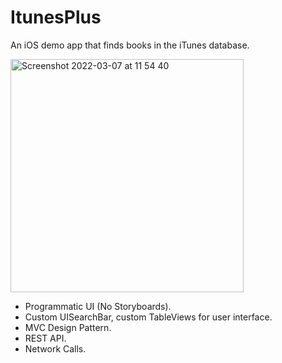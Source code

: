 # ItunesPlus
An iOS demo app that finds books in the iTunes database.

<img width="373" alt="Screenshot 2022-03-07 at 11 54 40" src="https://user-images.githubusercontent.com/29463442/157029865-9b588ca4-636e-412a-996e-58d678892511.png">


* Programmatic UI (No Storyboards).
* Custom UISearchBar, custom TableViews for user interface.
* MVC Design Pattern.
* REST API.
* Network Calls.
